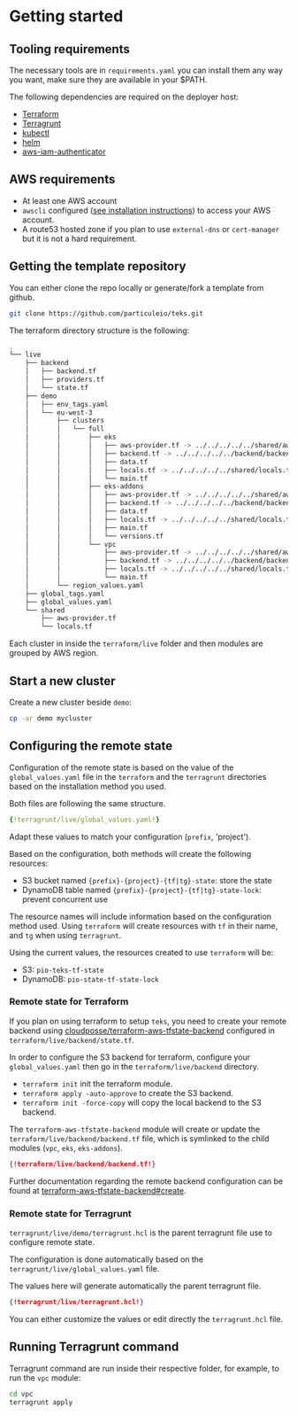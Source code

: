 # Getting started

## Tooling requirements

The necessary tools are in `requirements.yaml` you can install them any way you want, make sure they are available in your $PATH.

The following dependencies are required on the deployer host:

* [Terraform](https://www.terraform.io/intro/getting-started/install.html)
* [Terragrunt](https://github.com/gruntwork-io/terragrunt#install-terragrunt)
* [kubectl](https://kubernetes.io/docs/tasks/tools/install-kubectl/)
* [helm](https://helm.sh/)
* [aws-iam-authenticator](https://github.com/kubernetes-sigs/aws-iam-authenticator)

## AWS requirements

* At least one AWS account
* `awscli` configured ([see installation instructions](https://aws.amazon.com/cli/)) to access your AWS account.
* A route53 hosted zone if you plan to use `external-dns` or `cert-manager` but it is not a hard requirement.

## Getting the template repository

You can either clone the repo locally or generate/fork a template from github.

```bash
git clone https://github.com/particuleio/teks.git
```

The terraform directory structure is the following:

```bash
.
└── live
    ├── backend
    │   ├── backend.tf
    │   ├── providers.tf
    │   └── state.tf
    ├── demo
    │   ├── env_tags.yaml
    │   └── eu-west-3
    │       ├── clusters
    │       │   └── full
    │       │       ├── eks
    │       │       │   ├── aws-provider.tf -> ../../../../../shared/aws-provider.tf
    │       │       │   ├── backend.tf -> ../../../../../backend/backend.tf
    │       │       │   ├── data.tf
    │       │       │   ├── locals.tf -> ../../../../../shared/locals.tf
    │       │       │   └── main.tf
    │       │       ├── eks-addons
    │       │       │   ├── aws-provider.tf -> ../../../../../shared/aws-provider.tf
    │       │       │   ├── backend.tf -> ../../../../../backend/backend.tf
    │       │       │   ├── data.tf
    │       │       │   ├── locals.tf -> ../../../../../shared/locals.tf
    │       │       │   ├── main.tf
    │       │       │   └── versions.tf
    │       │       └── vpc
    │       │           ├── aws-provider.tf -> ../../../../../shared/aws-provider.tf
    │       │           ├── backend.tf -> ../../../../../backend/backend.tf
    │       │           ├── locals.tf -> ../../../../../shared/locals.tf
    │       │           └── main.tf
    │       └── region_values.yaml
    ├── global_tags.yaml
    ├── global_values.yaml
    └── shared
        ├── aws-provider.tf
        └── locals.tf
```

Each cluster in inside the `terraform/live` folder and then modules are grouped
by AWS region.

## Start a new cluster

Create a new cluster beside `demo`:

```bash
cp -ar demo mycluster
```

## Configuring the remote state

Configuration of the remote state is based on the value of the
`global_values.yaml` file in the `terraform` and the `terragrunt` directories
based on the installation method you used.

Both files are following the same structure.

```yaml
{!terragrunt/live/global_values.yaml!}
```

Adapt these values to match your configuration (`prefix`, 'project').

Based on the configuration, both methods will create the following resources:

* S3 bucket named `{prefix}-{project}-{tf|tg}-state`: store the state
* DynamoDB table named `{prefix}-{project}-{tf|tg}-state-lock`: prevent
concurrent use

The resource names will include information based on the configuration method
used. Using `terraform` will create resources with `tf` in their name, and `tg`
when using `terragrunt`.

Using the current values, the resources created to use `terraform`
will be:

* S3: `pio-teks-tf-state`
* DynamoDB: `pio-state-tf-state-lock`

### Remote state for Terraform

If you plan on using terraform to setup `teks`, you need to create your
remote backend using [cloudposse/terraform-aws-tfstate-backend][tf-aws-tfstate-backend]
configured in `terraform/live/backend/state.tf`.

In order to configure the S3 backend for terraform, configure your `global_values.yaml`
then go in the `terraform/live/backend` directory.

* `terraform init` init the terraform module.
* `terraform apply -auto-approve` to create the S3 backend.
* `terraform init -force-copy` will copy the local backend to the S3 backend.

The `terraform-aws-tfstate-backend` module will create or update the
`terraform/live/backend/backend.tf` file, which is symlinked to the child
modules (`vpc`, `eks`, `eks-addons`).

```json
{!terraform/live/backend/backend.tf!}
```

Further documentation regarding the remote backend configuration
can be found at [terraform-aws-tfstate-backend#create][tf-aws-tfstate-backend#create].

[tf-aws-tfstate-backend]: https://github.com/cloudposse/terraform-aws-tfstate-backend
[tf-aws-tfstate-backend#create]: https://github.com/cloudposse/terraform-aws-tfstate-backend#create

### Remote state for Terragrunt

`terragrunt/live/demo/terragrunt.hcl` is the parent terragrunt file use
to configure remote state.

The configuration is done automatically based on the
`terragrunt/live/global_values.yaml` file.

The values here will generate automatically the parent terragrunt file.

```json
{!terragrunt/live/terragrunt.hcl!}
```

You can either customize the values or edit directly the `terragrunt.hcl` file.

## Running Terragrunt command

Terragrunt command are run inside their respective folder, for example, to run the `vpc` module:

```bash
cd vpc
terragrunt apply
```
